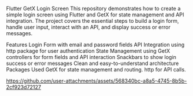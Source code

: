 Flutter GetX Login Screen
This repository demonstrates how to create a simple login screen using Flutter and GetX for state management and API integration. The project covers the essential steps to build a login form, handle user input, interact with an API, and display success or error messages.

Features
Login Form with email and password fields
API Integration using http package for user authentication
State Management using GetX controllers for form fields and API interaction
Snackbars to show login success or error messages
Clean and easy-to-understand architecture
Packages Used
GetX for state management and routing.
http for API calls.


https://github.com/user-attachments/assets/568340bc-a8a5-4745-8b5b-2cf923d72127


